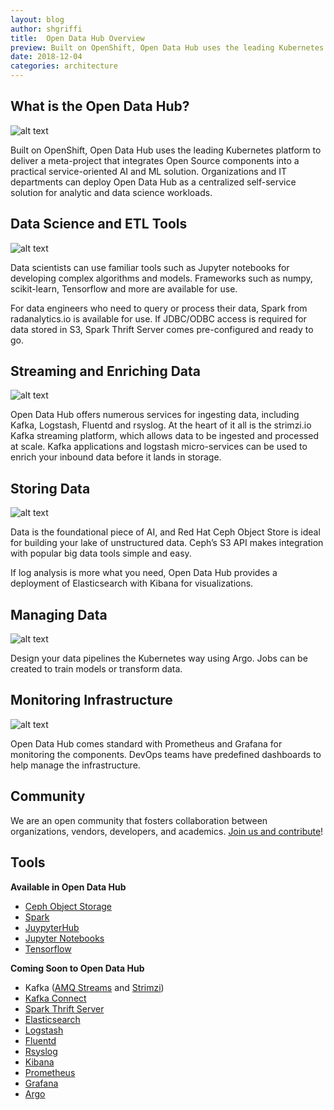 ```yaml
---
layout: blog
author: shgriffi
title:  Open Data Hub Overview
preview: Built on OpenShift, Open Data Hub uses the leading Kubernetes platform to deliver a meta-project that integrates Open Source components into a practical service-oriented AI and ML solution.  Organizations and IT departments can deploy Open Data Hub as a centralized self-service solution for analytic and data science workloads.
date: 2018-12-04
categories: architecture
---
```



What is the Open Data Hub?
------

![alt text](../../assets/img/posts/2018-12-04-open-data-hub-overview/Open_Data_Hub_Deployment.png "Open Data Hub")

Built on OpenShift, Open Data Hub uses the leading Kubernetes platform to deliver a meta-project that integrates Open Source components into a practical service-oriented AI and ML solution.  Organizations and IT departments can deploy Open Data Hub as a centralized self-service solution for analytic and data science workloads.


Data Science and ETL Tools
------

![alt text](../../assets/img/posts/2018-12-04-open-data-hub-overview/ds_tools.png "Open Data Hub - Data Science")

Data scientists can use familiar tools such as Jupyter notebooks for developing complex algorithms and models.  Frameworks such as numpy, scikit-learn, Tensorflow and more are available for use.

For data engineers who need to query or process their data, Spark from radanalytics.io is available for use.  If JDBC/ODBC access is required for data stored in S3, Spark Thrift Server comes pre-configured and ready to go.

Streaming and Enriching Data
------

![alt text](../../assets/img/posts/2018-12-04-open-data-hub-overview/streaming_tools.png "Open Data Hub - Streaming and Enrichment")

Open Data Hub offers numerous services for ingesting data, including Kafka, Logstash, Fluentd and rsyslog.  At the heart of it all is the strimzi.io Kafka streaming platform, which allows data to be ingested and processed at scale.  Kafka applications and logstash micro-services can be used to enrich your inbound data before it lands in storage.

Storing Data
------

![alt text](../../assets/img/posts/2018-12-04-open-data-hub-overview/storage_tools.png "Open Data Hub - Storage")

Data is the foundational piece of AI, and Red Hat Ceph Object Store is ideal for building your lake of unstructured data.  Ceph’s S3 API makes integration with popular big data tools simple and easy.

If log analysis is more what you need, Open Data Hub provides a deployment of Elasticsearch with Kibana for visualizations.

Managing Data
------

![alt text](../../assets/img/posts/2018-12-04-open-data-hub-overview/dm_tools.png "Open Data Hub - Manage Data")

Design your data pipelines the Kubernetes way using Argo.  Jobs can be created to train models or transform data.

Monitoring Infrastructure
------

![alt text](../../assets/img/posts/2018-12-04-open-data-hub-overview/monitor_tools.png "Open Data Hub - Monitor")

Open Data Hub comes standard with Prometheus and Grafana for monitoring the components.  DevOps teams have predefined dashboards to help manage the infrastructure.

Community
------

We are an open community that fosters collaboration between organizations, vendors, developers, and academics.  [Join us and contribute](https://gitlab.com/opendatahub)!

Tools
------

<b>Available in Open Data Hub</b>
* [Ceph Object Storage](https://ceph.com/ceph-storage/object-storage/)
* [Spark](https://spark.apache.org/)
* [JuypyterHub](http://jupyter.org/hub)
* [Jupyter Notebooks](https://jupyter.org/)
* [Tensorflow](https://www.tensorflow.org/)

<b>Coming Soon to Open Data Hub</b>
* Kafka ([AMQ Streams](https://www.redhat.com/en/about/videos/summit-2018-introducing-amq-streams-data-streaming-apache-kafka) and [Strimzi](http://strimzi.io/))
* [Kafka Connect](https://docs.confluent.io/current/connect/index.html)
* [Spark Thrift Server](https://spark.apache.org/docs/latest/sql-distributed-sql-engine.html)
* [Elasticsearch](https://www.elastic.co/products/elasticsearch)
* [Logstash](https://www.elastic.co/products/logstash)
* [Fluentd](https://www.fluentd.org/)
* [Rsyslog](https://www.rsyslog.com/)
* [Kibana](https://www.elastic.co/products/kibana)
* [Prometheus](https://prometheus.io/)
* [Grafana](https://grafana.com/)
* [Argo](https://argoproj.github.io/)
